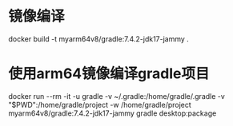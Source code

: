 # 镜像编译
docker build -t myarm64v8/gradle:7.4.2-jdk17-jammy .

# 使用arm64镜像编译gradle项目
docker run --rm -it -u gradle -v ~/.gradle:/home/gradle/.gradle  -v "$PWD":/home/gradle/project -w /home/gradle/project myarm64v8/gradle:7.4.2-jdk17-jammy gradle desktop:package
